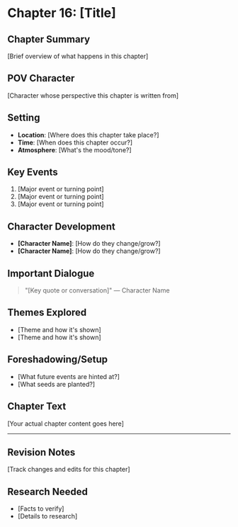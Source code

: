 # Chapter 16: [Title]

## Chapter Summary
[Brief overview of what happens in this chapter]

## POV Character
[Character whose perspective this chapter is written from]

## Setting
- **Location**: [Where does this chapter take place?]
- **Time**: [When does this chapter occur?]
- **Atmosphere**: [What's the mood/tone?]

## Key Events
1. [Major event or turning point]
2. [Major event or turning point]
3. [Major event or turning point]

## Character Development
- **[Character Name]**: [How do they change/grow?]
- **[Character Name]**: [How do they change/grow?]

## Important Dialogue
> "[Key quote or conversation]"
> — Character Name

## Themes Explored
- [Theme and how it's shown]
- [Theme and how it's shown]

## Foreshadowing/Setup
- [What future events are hinted at?]
- [What seeds are planted?]

## Chapter Text

[Your actual chapter content goes here]

---

## Revision Notes
[Track changes and edits for this chapter]

## Research Needed
- [Facts to verify]
- [Details to research]